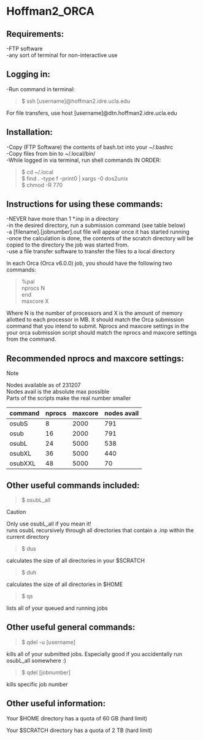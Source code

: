 # Hoffman2_ORCA

## Requirements:<br/>
-FTP software<br/>
-any sort of terminal for non-interactive use<br/>

## Logging in:<br/>
-Run command in terminal:<br/>
>	$ ssh [username]@hoffman2.idre.ucla.edu<br/>

For file transfers, use host [username]@dtn.hoffman2.idre.ucla.edu

## Installation:<br/>
-Copy (FTP Software) the contents of bash.txt into your ~/.bashrc<br/>
-Copy files from bin to ~/.local/bin/<br/>
-While logged in via terminal, run shell commands IN ORDER:<br/>
>	$ cd ~/.local<br/>
>	$ find . -type f -print0 | xargs -0 dos2unix<br/>
>	$ chmod -R 770<br/>

## Instructions for using these commands:<br/>
-NEVER have more than 1 *.inp in a directory<br/>
-in the desired directory, run a submission command (see table below)<br/>
-a [filename].[jobnumber].out file will appear once it has started running<br/>
-once the calculation is done, the contents of the scratch directory will be copied to the directory the job was started from. <br/>
-use a file transfer software to transfer the files to a local directory<br/>

In each Orca (Orca v6.0.0) job, you should have the following two commands:<br/>
>	%pal<br/>
>	 nprocs N<br/>
>	end<br/>
>	maxcore X<br/>

Where N is the number of processors and X is the amount of memory allotted to each processor in MB. It should match the Orca submission command that you intend to submit. Nprocs and maxcore settings in the your orca submission script should match the nprocs and maxcore settings from the command. 

## Recommended nprocs and maxcore settings:
> [!NOTE]
> Nodes available as of 231207<br/>
> Nodes avail is the absolute max possible<br/>
> Parts of the scripts make the real number smaller<br/>


| 	command 	| 	nprocs | 	maxcore 	| 	nodes avail 	|
| --------------------- | -------------| ----------------------| ---------------|
| 	osubS   	|   	8    |  	2000   	|    	791      	|
| 	osub    	|   	16   |  	2000   	|    	791      	|
| 	osubL   	|   	24   |  	5000   	|    	538      	|
| 	osubXL  	|   	36   |  	5000   	|    	440      	|
| 	osubXXL 	|   	48   |  	5000   	|    	70       	|


## Other useful commands included:
>	$ osubL_all

> [!CAUTION]
> Only use osubL_all if you mean it! <br/>
> runs osubL recursively through all directories that contain a .inp within the current directory

>	$ dus

calculates the size of all directories in your $SCRATCH

>	$ duh    

calculates the size of all directories in $HOME

>	$ qs

lists all of your queued and running jobs

## Other useful general commands:

> 	$ qdel -u [username]

kills all of your submitted jobs. Especially good if you accidentally run osubL_all somewhere :)

>	$ qdel [jobnumber]

kills specific job number


## Other useful information:

Your $HOME directory has a quota of 60 GB (hard limit)

Your $SCRATCH directory has a quota of 2 TB (hard limit)

